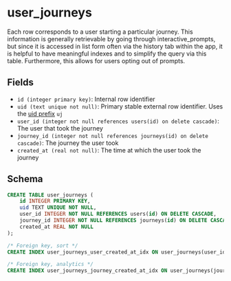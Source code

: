 # user_journeys

Each row corresponds to a user starting a particular journey. This information
is generally retrievable by going through interactive_prompts, but since it is
accessed in list form often via the history tab within the app, it is helpful to
have meaningful indexes and to simplify the query via this table. Furthermore,
this allows for users opting out of prompts.

## Fields

- `id (integer primary key)`: Internal row identifier
- `uid (text unique not null)`: Primary stable external row identifier. Uses
  the [uid prefix](../uid_prefixes.md) `uj`
- `user_id (integer not null references users(id) on delete cascade)`: The user
  that took the journey
- `journey_id (integer not null references journeys(id) on delete cascade)`: The
  journey the user took
- `created_at (real not null)`: The time at which the user took the journey

## Schema

```sql
CREATE TABLE user_journeys (
    id INTEGER PRIMARY KEY,
    uid TEXT UNIQUE NOT NULL,
    user_id INTEGER NOT NULL REFERENCES users(id) ON DELETE CASCADE,
    journey_id INTEGER NOT NULL REFERENCES journeys(id) ON DELETE CASCADE,
    created_at REAL NOT NULL
);

/* Foreign key, sort */
CREATE INDEX user_journeys_user_created_at_idx ON user_journeys(user_id, created_at);

/* Foreign key, analytics */
CREATE INDEX user_journeys_journey_created_at_idx ON user_journeys(journey_id, created_at);
```

